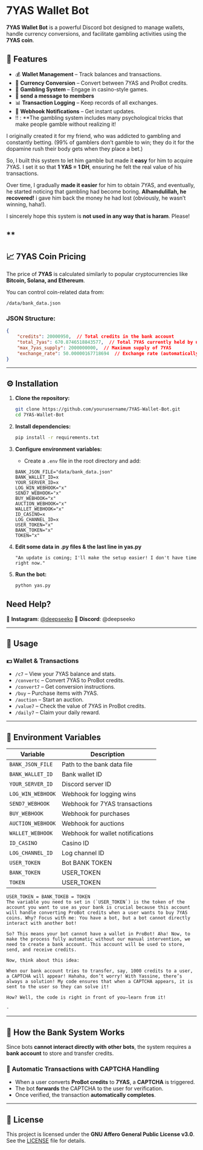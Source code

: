 # 7YAS Wallet Bot

**7YAS Wallet Bot** is a powerful Discord bot designed to manage wallets, handle currency conversions, and facilitate gambling activities using the **7YAS coin**.

## 🚀 Features

- 💰 **Wallet Management** – Track balances and transactions.
- 🔄 **Currency Conversion** – Convert between 7YAS and ProBot credits.
- 🎰 **Gambling System** – Engage in casino-style games.
- 🔔 **send a message to members**
- 📊 **Transaction Logging** – Keep records of all exchanges.
- 🔔 **Webhook Notifications** – Get instant updates.
- !! : **The gambling system includes many psychological tricks that make people gamble without realizing it!

I originally created it for my friend, who was addicted to gambling and constantly betting. (99% of gamblers don’t gamble to win; they do it for the dopamine rush their body gets when they place a bet.)

So, I built this system to let him gamble but made it **easy** for him to acquire 7YAS. I set it so that **1 YAS = 1 DH**, ensuring he felt the real value of his transactions.

Over time, I gradually **made it easier** for him to obtain 7YAS, and eventually, he started noticing that gambling had become boring. **Alhamdulillah, he recovered!** i gave him back the money he had lost (obviously, he wasn’t winning, haha!).

I sincerely hope this system is **not used in any way that is haram**. Please!

**
---

## 📈 7YAS Coin Pricing

The price of **7YAS** is calculated similarly to popular cryptocurrencies like **Bitcoin, Solana, and Ethereum**.

You can control coin-related data from:

```
/data/bank_data.json
```

### JSON Structure:
```json
{
    "credits": 20000950,  // Total credits in the bank account
    "total_7yas": 670.8746518843577,  // Total 7YAS currently held by users
    "max_7yas_supply": 2000000000,  // Maximum supply of 7YAS
    "exchange_rate": 50.00000167718694  // Exchange rate (automatically calculated)
}
```

---

## ⚙️ Installation

1. **Clone the repository:**
    ```sh
    git clone https://github.com/yourusername/7YAS-Wallet-Bot.git
    cd 7YAS-Wallet-Bot
    ```

2. **Install dependencies:**
    ```sh
    pip install -r requirements.txt
    ```

3. **Configure environment variables:**
   - Create a `.env` file in the root directory and add:
    ```env
    BANK_JSON_FILE="data/bank_data.json"
    BANK_WALLET_ID=x
    YOUR_SERVER_ID=x
    LOG_WIN_WEBHOOK="x"
    SEND7_WEBHOOK="x"
    BUY_WEBHOOK="x"
    AUCTION_WEBHOOK="x"
    WALLET_WEBHOOK="x"
    ID_CASINO=x
    LOG_CHANNEL_ID=x
    USER_TOKEN="x"
    BANK_TOKEN="x"
    TOKEN="x"
    ```

4. **Edit some data in .py files & the last line in yas.py**
	```
	"An update is coming; I'll make the setup easier! I don't have time right now."
	```

5. **Run the bot:**
    ```sh
    python yas.py
    ```
## Need Help?

📸 **Instagram**: [@deepseeko](https://www.instagram.com/deepseeko)
💬 **Discord**: @deepseeko

---

## 📌 Usage

### 💵 Wallet & Transactions
- `/c7` – View your 7YAS balance and stats.
- `/convertc` – Convert 7YAS to ProBot credits.
- `/convert7` – Get conversion instructions.
- `/buy` – Purchase items with 7YAS.
- `/auction` – Start an auction.
- `/value7` – Check the value of 7YAS in ProBot credits.
- `/daily7` – Claim your daily reward.

---

## 🔑 Environment Variables

| Variable | Description |
|----------|-------------|
| `BANK_JSON_FILE` | Path to the bank data file |
| `BANK_WALLET_ID` | Bank wallet ID |
| `YOUR_SERVER_ID` | Discord server ID |
| `LOG_WIN_WEBHOOK` | Webhook for logging wins |
| `SEND7_WEBHOOK` | Webhook for 7YAS transactions |
| `BUY_WEBHOOK` | Webhook for purchases |
| `AUCTION_WEBHOOK` | Webhook for auctions |
| `WALLET_WEBHOOK` | Webhook for wallet notifications |
| `ID_CASINO` | Casino ID |
| `LOG_CHANNEL_ID` | Log channel ID |
| `USER_TOKEN` | Bot BANK TOKEN |
| `BANK_TOKEN` | USER_TOKEN |
| `TOKEN` | USER_TOKEN |
```
USER_TOKEN = BANK_TOKEB = TOKEN
The variable you need to set in (`USER_TOKEN`) is the token of the account you want to use as your bank is crucial because this account will handle converting ProBot credits when a user wants to buy 7YAS coins. Why? Focus with me: You have a bot, but a bot cannot directly interact with another bot!

So? This means your bot cannot have a wallet in ProBot! Aha! Now, to make the process fully automatic without our manual intervention, we need to create a bank account. This account will be used to store, send, and receive credits.

Now, think about this idea:

When our bank account tries to transfer, say, 1000 credits to a user, a CAPTCHA will appear! Hahaha, don’t worry! With Yassine, there’s always a solution! My code ensures that when a CAPTCHA appears, it is sent to the user so they can solve it!

How? Well, the code is right in front of you—learn from it!

-
```
---

## 🤖 How the Bank System Works

Since bots **cannot interact directly with other bots**, the system requires a **bank account** to store and transfer credits.

### 🔄 Automatic Transactions with CAPTCHA Handling

- When a user converts **ProBot credits** to **7YAS**, a **CAPTCHA** is triggered.
- The bot **forwards** the CAPTCHA to the user for verification.
- Once verified, the transaction **automatically completes**.

---

## 📜 License

This project is licensed under the **GNU Affero General Public License v3.0**.
See the [LICENSE](LICENSE) file for details.
```
